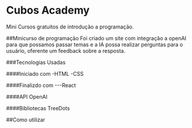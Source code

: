 # Cubos Academy

Mini Cursos gratuitos de introdução a programação.

##Minicurso de programação
Foi criado um site com integração a openAI para que possamos passar temas e a IA possa realizar perguntas para o usuário,
oferente um feedback sobre a resposta.

###Tecnologias Usadas

####Iniciado com
-HTML
-CSS

####Finalizdo com
---React

####API
OpenAI

####Bibliotecas
TreeDots


##Como utilizar
